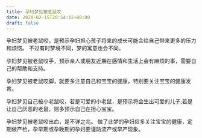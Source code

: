 ```yaml
---
title: 孕妇梦见被老鼠咬
date: 2020-02-15T20:54:12+08:00
draft: false
---
```


孕妇梦见被老鼠咬，是预示孕妇担心孩子将来的成长可能会给自己带来更多的压力和烦恼。
不过有时梦境不同，梦的寓意也会不同。

孕妇梦见被老鼠咬手，预示亲人或朋友近期在感情和生活上会有麻烦的事，需要自己的帮助和支持。

孕妇梦见被老鼠咬脚，就要多注意自己和宝宝的健康，特别要关注宝宝的健康发育。

孕妇梦见自己被小老鼠咬，若是可爱的小老鼠，是预示将会生出可爱的儿子;若是让自己厌恶的老鼠，则多预示自己在担心宝宝。

孕妇梦见被老鼠咬出血，是不详之兆。
做了此梦的孕妇应多关注宝宝的健康，定期做产检，孕早期或孕晚期的孕妇要谨防流产或早产现象。
